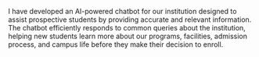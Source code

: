 I have developed an AI-powered chatbot for our institution designed to assist prospective students by providing accurate and relevant information. The chatbot efficiently responds to common queries about the institution, helping new students learn more about our programs, facilities, admission process, and campus life before they make their decision to enroll.

